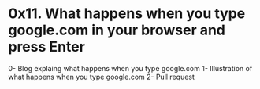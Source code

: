 # 0x11. What happens when you type google.com in your browser and press Enter

0- Blog explaing what happens when you type google.com
1- Illustration of what happens when you type google.com
2- Pull request
